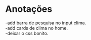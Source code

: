 <h1>Anotações</h1>

-add barra de pesquisa no input clima. </br>
-add cards de clima no home.</br>
-deixar o css bonito.
